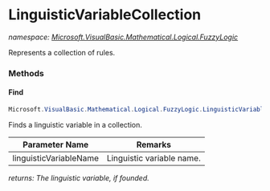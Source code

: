 ﻿# LinguisticVariableCollection
_namespace: [Microsoft.VisualBasic.Mathematical.Logical.FuzzyLogic](./index.md)_

Represents a collection of rules.



### Methods

#### Find
```csharp
Microsoft.VisualBasic.Mathematical.Logical.FuzzyLogic.LinguisticVariableCollection.Find(System.String)
```
Finds a linguistic variable in a collection.

|Parameter Name|Remarks|
|--------------|-------|
|linguisticVariableName|Linguistic variable name.|


_returns: The linguistic variable, if founded._


